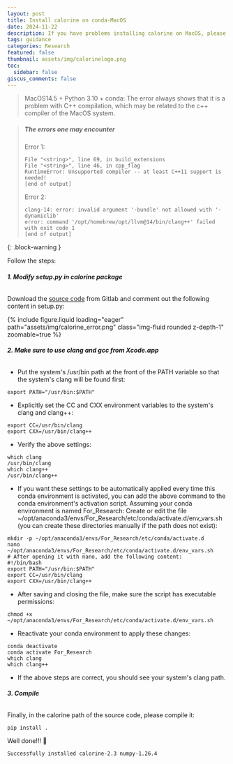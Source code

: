 ```yaml
---
layout: post
title: Install calorine on conda-MacOS
date: 2024-11-22
description: If you have problems installing calorine on MacOS, please see here.
tags: guidance
categories: Research
featured: false
thumbnail: assets/img/calorinelogo.png
toc:
  sidebar: false
giscus_comments: false
---
```


> MacOS14.5 + Python 3.10 + conda: The error always shows that it is a problem with C++ compilation, which may be related to the c++ compiler of the MacOS system.

> ##### The errors one may encounter
> Error 1:
> ```text
> File "<string>", line 69, in build_extensions
> File "<string>", line 46, in cpp_flag
> RuntimeError: Unsupported compiler -- at least C++11 support is needed!
> [end of output]
> ```
> Error 2:
> ```text
> clang-14: error: invalid argument '-bundle' not allowed with '-dynamiclib'
> error: command '/opt/homebrew/opt/llvm@14/bin/clang++' failed with exit code 1
> [end of output]
> ```
{: .block-warning }

Follow the steps:

###### **1. Modify _setup.py_ in calorine package**

Download the [source code](https://gitlab.com/materials-modeling/calorine) from Gitlab and comment out the following content in setup.py:

<div class="row mt-3">
    <div class="col-sm mt-3 mt-md-0">
        {% include figure.liquid loading="eager" path="assets/img/calorine_error.png" class="img-fluid rounded z-depth-1" zoomable=true %}
    </div>
</div>

###### **2. Make sure to use _clang_ and _gcc_ from Xcode.app**

- Put the system's /usr/bin path at the front of the PATH variable so that the system's clang will be found first:
```shell
export PATH="/usr/bin:$PATH"
```
- Explicitly set the CC and CXX environment variables to the system's clang and clang++:
```shell
export CC=/usr/bin/clang
export CXX=/usr/bin/clang++
```
- Verify the above settings:
```shell
which clang
/usr/bin/clang
which clang++
/usr/bin/clang++
```
- If you want these settings to be automatically applied every time this conda environment is activated, you can add the above command to the conda environment's activation script. Assuming your conda environment is named For_Research: Create or edit the file ~/opt/anaconda3/envs/For_Research/etc/conda/activate.d/env_vars.sh (you can create these directories manually if the path does not exist):
```shell
mkdir -p ~/opt/anaconda3/envs/For_Research/etc/conda/activate.d
nano ~/opt/anaconda3/envs/For_Research/etc/conda/activate.d/env_vars.sh
# After opening it with nano, add the following content:
#!/bin/bash
export PATH="/usr/bin:$PATH"
export CC=/usr/bin/clang
export CXX=/usr/bin/clang++
```
- After saving and closing the file, make sure the script has executable permissions:
```shell
chmod +x ~/opt/anaconda3/envs/For_Research/etc/conda/activate.d/env_vars.sh
```
- Reactivate your conda environment to apply these changes:
```shell
conda deactivate
conda activate For_Research
which clang
which clang++
```
- If the above steps are correct, you should see your system's clang path.

###### **3. Compile**

Finally, in the calorine path of the source code, please compile it:
```shell
pip install .
```
Well done!!! 🎉
```text
Successfully installed calorine-2.3 numpy-1.26.4
```